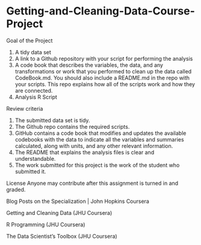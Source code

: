 # Getting-and-Cleaning-Data-Course-Project

Goal of the Project

1. A tidy data set
2. A link to a Github repository with your script for performing the analysis
3. A code book that describes the variables, the data, and any transformations or work that you performed to clean up the data called   CodeBook.md. You should also include a README.md in the repo with your scripts. This repo explains how all of the scripts work and how    they are connected.
4. Analysis R Script


Review criteria

1. The submitted data set is tidy.
2. The Github repo contains the required scripts.
3. GitHub contains a code book that modifies and updates the available codebooks with the data to indicate all the variables and summaries calculated, along with units, and any other relevant information.
4. The README that explains the analysis files is clear and understandable.
5. The work submitted for this project is the work of the student who submitted it.

License
Anyone may contribute after this assignment is turned in and graded.

Blog Posts on the Specialization | John Hopkins Coursera

Getting and Cleaning Data (JHU Coursera)

R Programming (JHU Coursera)

The Data Scientist’s Toolbox (JHU Coursera)
